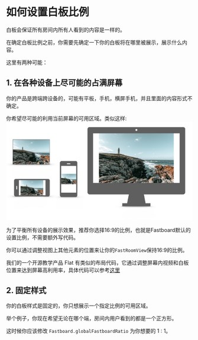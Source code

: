 # 如何设置白板比例
白板会保证所有房间内所有人看到的内容是一样的。

在确定白板比例之前，你需要先确定一下你的白板将在哪里被展示，展示什么内容。

这里有两种可能：

## 1. 在各种设备上尽可能的占满屏幕

你的产品是跨端跨设备的，可能有平板，手机，横屏手机，并且里面的内容形式不确定。

你希望尽可能的利用当前屏幕的可用区域。类似这样:
<img src="Arts/view-rectangle_magic.png">

为了平衡所有设备的展示效果，推荐你选择16:9的比例，也就是Fastboard默认的设置比例，不需要额外写代码。

你可以通过调整视图上其他元素的位置来让你的`FastRoomView`保持16:9的比例。

我们的一个开源教学产品 Flat 有类似的布局代码，它通过调整屏幕内视频和白板位置来达到屏幕高利用率，具体代码可以参考[这里](https://github.com/vince-hz/flat-ios/blob/main/Flat/Modules/ClassRoom/ViewController/ClassRoomLayout.swift)

## 2. 固定样式

你的白板样式是固定的，你只想展示一个指定比例的可用区域。

举个例子，你现在希望无论在哪个端，房间内用户看到的都是一个正方形。

这时候你应该修改 `Fastboard.globalFastboardRatio` 为你想要的 1 : 1。